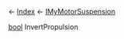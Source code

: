 ← [Index](Api-Index) ← [IMyMotorSuspension](Sandbox.ModAPI.Ingame.IMyMotorSuspension)

[bool](System.Boolean) InvertPropulsion